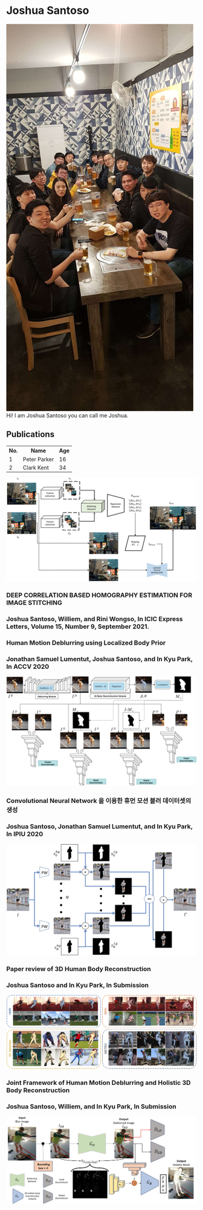 # Joshua Santoso


<img src="assets/PP.JPEG" alt="hi" class="inline"/>
Hi! I am Joshua Santoso you can call me Joshua.

## Publications  
<table border:"0" border-collapse: collapse>
    <tr>
        <th border: none>No.</th>
        <th border: none>Name</th>
        <th border: none>Age</th>
    </tr>
    <tr>
        <td border: none>1</td>
        <td border: none>Peter Parker</td>
        <td border: none>16</td>
    </tr>
    <tr>
        <td border: none>2</td>
        <td border: none>Clark Kent</td>
        <td border: none>34</td>
    </tr>
</table>
  
<img src="assets/2021/Journal/ICIC_EXPRESS_2021.png" alt="hi" class="inline"/>

### DEEP CORRELATION BASED HOMOGRAPHY ESTIMATION FOR IMAGE STITCHING
### Joshua Santoso, Williem, and Rini Wongso, In ICIC Express Letters, Volume 15, Number 9, September 2021. 

### Human Motion Deblurring using Localized Body Prior
### Jonathan Samuel Lumentut, Joshua Santoso, and In Kyu Park, In ACCV 2020
<img src="assets/2021/Conferences/ACCV_2020.png" alt="hi" class="inline"/>

### Convolutional Neural Network 을 이용한 휴먼 모션 블러 데이터셋의 생성
### Joshua Santoso, Jonathan Samuel Lumentut, and In Kyu Park, In IPIU 2020
<img src="assets/2021/Conferences/IPIU_2020.png" alt="hi" class="inline"/>

### Paper review of 3D Human Body Reconstruction
### Joshua Santoso and In Kyu Park, In Submission 
<img src="assets/2021/Journal/SUBM_2021.PNG" alt="hi" class="inline"/>

### Joint Framework of Human Motion Deblurring and Holistic 3D Body Reconstruction
### Joshua Santoso, Williem, and In Kyu Park, In Submission 
<img src="assets/2021/Conferences/ICCV_SUBM_2021.png" alt="hi" class="inline"/>

